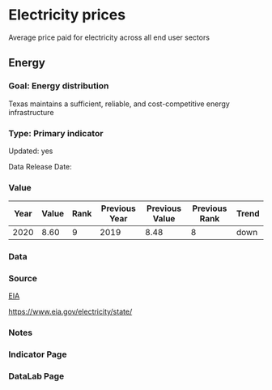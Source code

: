 # Electricity prices
Average price paid for electricity across all end user sectors
## Energy
### Goal: Energy distribution
Texas maintains a sufficient, reliable, and cost-competitive energy infrastructure
### Type: Primary indicator
Updated: yes
Data Release Date: 

### Value

| Year      |  Value      | Rank        | Previous Year | Previous Value | Previous Rank | Trend | 
| ----------- | ----------- | ----------- | ----------- | ----------- | ----------- | -----------|
|   2020      |  8.60       |  9          |      2019   |   8.48      |      8      |    down    | 

### Data

### Source

[EIA](https://www.eia.gov/electricity/sales_revenue_price/)

https://www.eia.gov/electricity/state/

### Notes


### Indicator Page


### DataLab Page